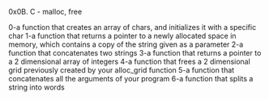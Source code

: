 0x0B. C - malloc, free

0-a function that creates an array of chars, and initializes it with a specific char
1-a function that returns a pointer to a newly allocated space in memory, which contains a copy of the string given as a parameter
2-a function that concatenates two strings
3-a function that returns a pointer to a 2 dimensional array of integers
4-a function that frees a 2 dimensional grid previously created by your alloc_grid function
5-a function that concatenates all the arguments of your program
6-a function that splits a string into words
